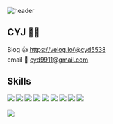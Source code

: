 ![header](httpsg//capsule-render.vercel.app/api?type=waving&color=gradient&height=300&section=header&text=Welcome%20&fontSize=90&fontColor=fff&desc=My%20Profile&descSize=30Desc&&descAlignY=70)
## CYJ 🤦‍♂️

  Blog 👍 https://velog.io/@cyd5538 <br/>
  email 💨 cyd9911@gmail.com

## Skills
<div> 
  <img src="https://img.shields.io/badge/html5-E34F26?style=for-the-badge&logo=html5&logoColor=white"> 
  <img src="https://img.shields.io/badge/css-1572B6?style=for-the-badge&logo=css3&logoColor=white"> 
  <img src="https://img.shields.io/badge/javascript-FFFF00?style=for-the-badge&logo=javascript&logoColor=black">
  <img src="https://img.shields.io/badge/react-0A036B?style=for-the-badge&logo=react&logoColor=white"> 
  <img src="https://img.shields.io/badge/node.js-339933?style=for-the-badge&logo=Node.js&logoColor=white">
  <img src="https://img.shields.io/badge/express-000000?style=for-the-badge&logo=express&logoColor=white">
  <img src="https://img.shields.io/badge/mongoDB-E60C0C?style=for-the-badge&logo=MongoDB&logoColor=white">
  <img src="https://img.shields.io/badge/firebase-FFFF0B?style=for-the-badge&logo=firebase&logoColor=0A0A05">
  <img src="https://img.shields.io/badge/git-F05032?style=for-the-badge&logo=git&logoColor=white">
  <br>
</div>
  <br>
  
   <img src="https://github-readme-stats.vercel.app/api?username=cyd5538&show_icons=true&theme=radical" />
